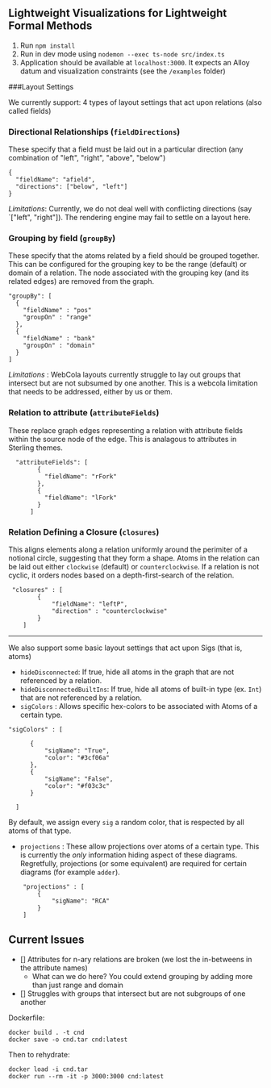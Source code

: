 ## Lightweight Visualizations for Lightweight Formal Methods

1. Run `npm install`
2. Run in dev mode using `nodemon --exec ts-node src/index.ts`
3. Application should be available at `localhost:3000`. It expects an Alloy datum and visualization constraints (see the `/examples` folder)


###Layout Settings


We currently support:
4 types of layout settings that act upon relations (also called fields)


### Directional Relationships (`fieldDirections`)

These specify that a field must be laid out in a particular direction (any combination of "left", "right", "above", "below")

```
{
  "fieldName": "afield",
  "directions": ["below", "left"]
}
```

*Limitations*: Currently, we do not deal well with conflicting directions (say `["left", "right"]). The rendering engine may fail to settle on a layout here.

### Grouping by field (`groupBy`)

These specify that the atoms related by a field should be grouped together. This can be configured for the grouping key to be the range (default) or domain of a relation. The node associated with the grouping key (and its related edges) are removed from the graph.

```
"groupBy": [
  {
    "fieldName" : "pos"
    "groupOn" : "range"
  },
  {
    "fieldName" : "bank"
    "groupOn" : "domain"
  }
]
```

*Limitations* : WebCola layouts currently struggle to lay out groups that intersect but are not subsumed by one another. This is a webcola limitation that needs to be addressed, either by us or them.


### Relation to attribute (`attributeFields`)

These replace graph edges representing a relation with attribute fields within the source node of the edge. This is analagous to attributes in Sterling themes.
```
  "attributeFields": [
        {
          "fieldName": "rFork"
        },
        {
          "fieldName": "lFork"
        }
      ]
```


### Relation Defining a Closure (`closures`)

This aligns elements along a relation uniformly around the perimiter of a notional circle, suggesting that they form a shape.
Atoms in the relation can be laid out either `clockwise` (default) or `counterclockwise`. If a relation is not cyclic, it orders nodes based on a depth-first-search of the relation.


```
 "closures" : [
        {
            "fieldName": "leftP",
            "direction" : "counterclockwise"
        }
    ]

```


-------------------
We also support some basic layout settings that act upon Sigs (that is, atoms)

  - `hideDisconnected`: If true, hide all atoms in the graph that are not referenced by a relation.
  - `hideDisconnectedBuiltIns`: If true, hide all atoms of built-in type (ex. `Int`) that are not referenced by a relation.
  - `sigColors` : Allows specific hex-colors to be associated with Atoms of a certain type.
  ```
"sigColors" : [

        {
            "sigName": "True",
            "color": "#3cf06a"
        },
        {
            "sigName": "False",
            "color": "#f03c3c"
        }

    ]

```
By default, we assign every `sig` a random color, that is respected by all atoms of that type.


- `projections` : These allow projections over atoms of a certain type. This is currently the *only* information hiding aspect of these diagrams. Regretfully, projections (or some equivalent) are required for certain diagrams (for example `adder`).
```
    "projections" : [
        {
            "sigName": "RCA"
        }
    ]
```

## Current Issues

- [] Attributes for n-ary relations are broken (we lost the in-betweens in the attribute names)
  - What can we do here? You could extend grouping by adding more than just range and domain
- [] Struggles with groups that intersect but are not subgroups of one another



Dockerfile:
```
docker build . -t cnd   
docker save -o cnd.tar cnd:latest
```

Then to rehydrate:

```
docker load -i cnd.tar
docker run --rm -it -p 3000:3000 cnd:latest
```

